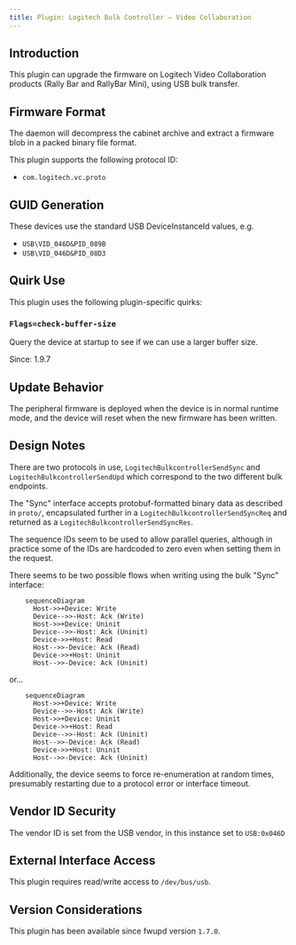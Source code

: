 ```yaml
---
title: Plugin: Logitech Bulk Controller — Video Collaboration
---
```


## Introduction

This plugin can upgrade the firmware on Logitech Video Collaboration products
(Rally Bar and RallyBar Mini), using USB bulk transfer.

## Firmware Format

The daemon will decompress the cabinet archive and extract a firmware blob in
a packed binary file format.

This plugin supports the following protocol ID:

* `com.logitech.vc.proto`

## GUID Generation

These devices use the standard USB DeviceInstanceId values, e.g.

* `USB\VID_046D&PID_089B`
* `USB\VID_046D&PID_08D3`

## Quirk Use

This plugin uses the following plugin-specific quirks:

### `Flags=check-buffer-size`

Query the device at startup to see if we can use a larger buffer size.

Since: 1.9.7

## Update Behavior

The peripheral firmware is deployed when the device is in normal runtime mode,
and the device will reset when the new firmware has been written.

## Design Notes

There are two protocols in use, `LogitechBulkcontrollerSendSync` and `LogitechBulkcontrollerSendUpd`
which correspond to the two different bulk endpoints.

The "Sync" interface accepts protobuf-formatted binary data as described in `proto/`, encapsulated
further in a `LogitechBulkcontrollerSendSyncReq` and returned as a `LogitechBulkcontrollerSendSyncRes`.

The sequence IDs seem to be used to allow parallel queries, although in practice some of the IDs
are hardcoded to zero even when setting them in the request.

There seems to be two possible flows when writing using the bulk "Sync" interface:

```mermaid
    sequenceDiagram
      Host->>+Device: Write
      Device-->>-Host: Ack (Write)
      Host->>+Device: Uninit
      Device-->>-Host: Ack (Uninit)
      Device->>+Host: Read
      Host-->>-Device: Ack (Read)
      Device->>+Host: Uninit
      Host-->>-Device: Ack (Uninit)
```

or...

```mermaid
    sequenceDiagram
      Host->>+Device: Write
      Device-->>-Host: Ack (Write)
      Host->>+Device: Uninit
      Device->>+Host: Read
      Device-->>-Host: Ack (Uninit)
      Host-->>-Device: Ack (Read)
      Device->>+Host: Uninit
      Host-->>-Device: Ack (Uninit)
```

Additionally, the device seems to force re-enumeration at random times, presumably restarting due
to a protocol error or interface timeout.

## Vendor ID Security

The vendor ID is set from the USB vendor, in this instance set to `USB:0x046D`

## External Interface Access

This plugin requires read/write access to `/dev/bus/usb`.

## Version Considerations

This plugin has been available since fwupd version `1.7.0`.
